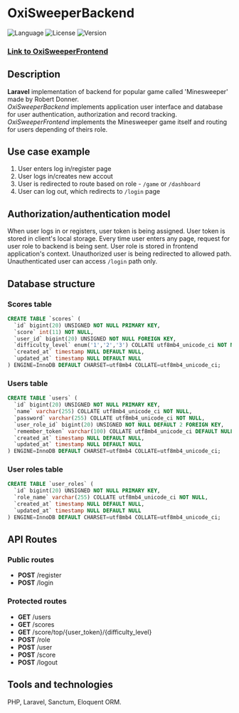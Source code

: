 # OxiSweeperBackend

![Language](https://img.shields.io/badge/language-PHP-3993fa)
![License](https://img.shields.io/github/license/karolstawowski/OxiSweeperBackend?color=3993fa)
![Version](https://img.shields.io/badge/version-0.0.1-3993fa) <br>

### <a href="https://github.com/karolstawowski/OxiSweeperFrontend">Link to OxiSweeperFrontend</a>

## Description

<b>Laravel</b> implementation of backend for popular game called 'Minesweeper' made by Robert Donner.</br>
_OxiSweeperBackend_ implements application user interface and database for user authentication, authorization and record tracking.</br>
_OxiSweeperFrontend_ implements the Minesweeper game itself and routing for users depending of theirs role.

## Use case example

1. User enters log in/register page
2. User logs in/creates new accout
3. User is redirected to route based on role - `/game` or `/dashboard`
4. User can log out, which redirects to `/login` page

## Authorization/authentication model

When user logs in or registers, user token is being assigned. User token is stored in client's local storage.
Every time user enters any page, request for user role to backend is being sent. User role is stored in frontend application's context.
Unauthorized user is being redirected to allowed path. Unauthenticated user can access `/login` path only.

## Database structure

### Scores table

```sql
CREATE TABLE `scores` (
  `id` bigint(20) UNSIGNED NOT NULL PRIMARY KEY,
  `score` int(11) NOT NULL,
  `user_id` bigint(20) UNSIGNED NOT NULL FOREIGN KEY,
  `difficulty_level` enum('1','2','3') COLLATE utf8mb4_unicode_ci NOT NULL,
  `created_at` timestamp NULL DEFAULT NULL,
  `updated_at` timestamp NULL DEFAULT NULL
) ENGINE=InnoDB DEFAULT CHARSET=utf8mb4 COLLATE=utf8mb4_unicode_ci;
```

### Users table

```sql
CREATE TABLE `users` (
  `id` bigint(20) UNSIGNED NOT NULL PRIMARY KEY,
  `name` varchar(255) COLLATE utf8mb4_unicode_ci NOT NULL,
  `password` varchar(255) COLLATE utf8mb4_unicode_ci NOT NULL,
  `user_role_id` bigint(20) UNSIGNED NOT NULL DEFAULT 2 FOREIGN KEY,
  `remember_token` varchar(100) COLLATE utf8mb4_unicode_ci DEFAULT NULL,
  `created_at` timestamp NULL DEFAULT NULL,
  `updated_at` timestamp NULL DEFAULT NULL
) ENGINE=InnoDB DEFAULT CHARSET=utf8mb4 COLLATE=utf8mb4_unicode_ci;
```

### User roles table

```sql
CREATE TABLE `user_roles` (
  `id` bigint(20) UNSIGNED NOT NULL PRIMARY KEY,
  `role_name` varchar(255) COLLATE utf8mb4_unicode_ci NOT NULL,
  `created_at` timestamp NULL DEFAULT NULL,
  `updated_at` timestamp NULL DEFAULT NULL
) ENGINE=InnoDB DEFAULT CHARSET=utf8mb4 COLLATE=utf8mb4_unicode_ci;
```

## API Routes

### Public routes

-   **POST** /register
-   **POST** /login

### Protected routes

-   **GET** /users
-   **GET** /scores
-   **GET** /score/top/{user_token}/{difficulty_level}
-   **POST** /role
-   **POST** /user
-   **POST** /score
-   **POST** /logout

## Tools and technologies

PHP, Laravel, Sanctum, Eloquent ORM.
